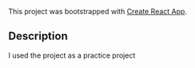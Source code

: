 This project was bootstrapped with [Create React App](https://github.com/facebook/create-react-app).

## Description

I used the project as a practice project